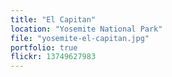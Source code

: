```yaml
---
title: "El Capitan"
location: "Yosemite National Park"
file: "yosemite-el-capitan.jpg"
portfolio: true
flickr: 13749627983
---
```

